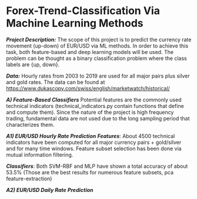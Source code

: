 # Forex-Trend-Classification Via Machine Learning Methods #

***Project Description:***
The scope of this project is to predict the currency rate movement (up-down) of EUR/USD 
via ML methods. In order to achieve this task, both feature-based and deep learning models will be used.
The problem can be thought as a binary classification problem where the class labels are {up, down}.
  
***Data:***
Hourly rates from 2003 to 2019 are used for all major pairs plus silver and gold rates. The data
can be found at https://www.dukascopy.com/swiss/english/marketwatch/historical/
  
 
***A) Feature-Based Classifiers***
Potential features are the commonly used technical indicators 
(technical_indicators.py contain functions that define and compute them). 
Since the nature of the project is high frequency trading, 
fundamental data are not used due to the long sampling period that characterizes 
them.

***A1) EUR/USD Hourly Rate Prediction***
***Features***: 
About 4500 technical indicators have been computed for all major
currency pairs + gold/silver and for many time windows. 
Feature subset selection has been done via mutual information filtering.

***Classifiers***: 
Both SVM-RBF and MLP have shown a total accuracy of about 53.5%
(Those are the best results for numerous feature subsets, pca feature-extraction)

***A2) EUR/USD Daily Rate Prediction***
  
